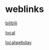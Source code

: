 # weblinks

[bilibili](https://www.bilibili.com)

[local](192.168.1.8)

[localwebdav](192.168.1.8/webdav)
